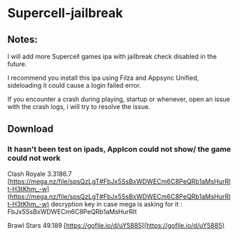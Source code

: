 # Supercell-jailbreak
## Notes: ##

I will add more Supercell games ipa with jailbreak check disabled in the future.

I recommend you install this ipa using Filza and Appsync Unified, sideloading it could cause a login failed error.

If you encounter a crash during playing, startup or whenever, open an issue with the crash logs, i will try to resolve the issue.

## Download ##

### It hasn't been test on ipads, AppIcon could not show/ the game could not work ###
Clash Royale 3.3186.7 [https://mega.nz/file/spsQzLgT#FbJx5SsBxWDWECm6C8PeQRb1aMsHurRIt-H3tKhm_-w](https://mega.nz/file/spsQzLgT#FbJx5SsBxWDWECm6C8PeQRb1aMsHurRIt-H3tKhm_-w)
decryption key in case mega is asking for it : FbJx5SsBxWDWECm6C8PeQRb1aMsHurRIt

Brawl Stars 49.189 [https://gofile.io/d/uY5885](https://gofile.io/d/uY5885)
